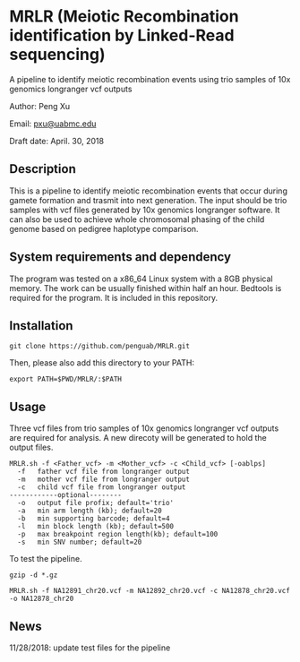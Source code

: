 # MRLR (Meiotic Recombination identification by Linked-Read sequencing)

A pipeline to identify meiotic recombination events using trio samples of 10x genomics longranger vcf outputs

Author: Peng Xu

Email: pxu@uabmc.edu

Draft date: April. 30, 2018

## Description

This is a pipeline to identify meiotic recombination events that occur during gamete formation and trasmit into next generation. The input should be trio samples with vcf files generated by 10x genomics longranger software. It can also be used to achieve whole chromosomal phasing of the child genome based on pedigree haplotype comparison.

## System requirements and dependency

The program was tested on a x86_64 Linux system with a 8GB physical memory. The work can be usually finished within half an hour. Bedtools is required for the program. It is included in this repository.

## Installation

```
git clone https://github.com/penguab/MRLR.git
```
Then, please also add this directory to your PATH:
```
export PATH=$PWD/MRLR/:$PATH
```

## Usage

Three vcf files from trio samples of 10x genomics longranger vcf outputs are required for analysis. A new direcoty will be generated to hold the output files.
```
MRLR.sh -f <Father_vcf> -m <Mother_vcf> -c <Child_vcf> [-oablps]
  -f   father vcf file from longranger output
  -m   mother vcf file from longranger output
  -c   child vcf file from longranger output
------------optional--------
  -o   output file profix; default='trio'
  -a   min arm length (kb); default=20
  -b   min supporting barcode; default=4
  -l   min block length (kb); default=500
  -p   max breakpoint region length(kb); default=100
  -s   min SNV number; default=20
```

To test the pipeline.
```
gzip -d *.gz
```
```
MRLR.sh -f NA12891_chr20.vcf -m NA12892_chr20.vcf -c NA12878_chr20.vcf -o NA12878_chr20
```

## News
11/28/2018: update test files for the pipeline

